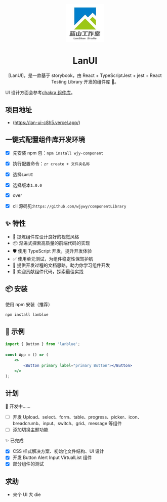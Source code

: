 <p align="center">
  <a href="https://github.com/LanshanTeam/LanUI">
    <img width="120" src="https://github.com/LanshanTeam/LanUI/blob/master/public/logo.jpg">
  </a>
</p>

<h1 align="center">LanUI</h1>

<div align="center">

[LanUI]，是一款基于 storybook，由 React + TypeScriptJest + jest + React Testing Library 开发的组件库 🎉。

</div>

UI 设计方面会参考[chakra 组件库](https://chakra-ui.com/getting-started)。

## 项目地址

-   (https://lan-ui-c8h5.vercel.app/)

## 一键式配置组件库开发环境

-   [x] 先安装 npm 包：`npm install wjy-component`
-   [x] 执行配置命令：`zr create + 文件夹名称`
-   [x] 选择`LanUI`
-   [x] 选择版本`1.0.0`
-   [x] over

-   [x] cli 源码见:`https://github.com/wjywy/componentLibrary`

## ✨ 特性

-   🌈 提炼组件库设计良好的视觉风格
-   📦 渐进式探索高质量的前端代码的实现
-   🛡 使用 TypeScript 开发，提升开发体验
-   ✅ 使用单元测试，为组件稳定性保驾护航
-   📖 提供开发过程的文档思路，助力你学习组件开发
-   🔖 欢迎贡献组件代码，探索最佳实践

## 📦 安装

使用 npm 安装（推荐）

```bash
npm install lanblue
```

## 🔨 示例

```jsx
import { Button } from 'lanblue';

const App = () => (
    <>
        <Button primary label="primary Button"></Button>
    </>
);
```

## 计划

🚧 开发中......

-   [ ] 开发 Upload、select、form、table、progress、picker、icon、breadcrumb、input、switch、grid、message 等组件
-   [ ] 添加切换主题功能

✨ 已完成

-   [x] CSS 样式解决方案、初始化文件结构、UI 设计
-   [x] 开发 Button Alert Input VirtualList 组件
-   [x] 部分组件的测试

## 求助

-   来个 UI 大 die
